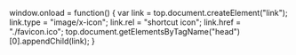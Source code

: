 window.onload = function() {
  var link = top.document.createElement("link");
  link.type = "image/x-icon";
  link.rel = "shortcut icon";
  link.href = "./favicon.ico";
  top.document.getElementsByTagName("head")[0].appendChild(link);
}
